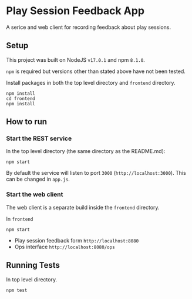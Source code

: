 # Play Session Feedback App

A serice and web client for recording feedback about play sessions.

## Setup

This project was built on NodeJS `v17.0.1` and npm `8.1.0`.

`npm` is required but versions other than stated above have not been tested.

Install packages in both the top level directory and `frontend` directory.

```
npm install
cd frontend
npm install
```

## How to run

### Start the REST service

In the top level directory (the same directory as the README.md):

```
npm start
```

By default the service will listen to port `3000` (`http://localhost:3000`). This can be changed in `app.js`.

### Start the web client

The web client is a separate build inside the `frontend` directory.

In `frontend`

```
npm start
```

- Play session feedback form `http://localhost:8080`
- Ops interface `http://localhost:8080/ops`

## Running Tests

In top level directory.

```
npm test
```
